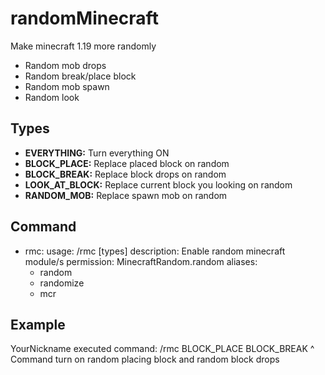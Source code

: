 # randomMinecraft
Make minecraft 1.19 more randomly
 - Random mob drops
 - Random break/place block
 - Random mob spawn
 - Random look

## Types
 - <b>EVERYTHING:</b> Turn everything ON
 - <b>BLOCK_PLACE:</b> Replace placed block on random
 - <b>BLOCK_BREAK:</b> Replace block drops on random
 - <b>LOOK_AT_BLOCK:</b> Replace current block you looking on random
 - <b>RANDOM_MOB:</b> Replace spawn mob on random

## Command
 - rmc:
    usage: /rmc [types]
    description: Enable random minecraft module/s
    permission: MinecraftRandom.random
    aliases:
      - random
      - randomize
      - mcr

## Example
 YourNickname executed command: /rmc BLOCK_PLACE BLOCK_BREAK
    ^ Command turn on random placing block and random block drops 
